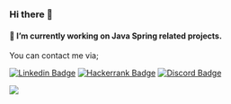 ### Hi there 👋

#### 🔭 I’m currently working on Java Spring related projects. 

You can contact me via;

[![Linkedin Badge](https://img.shields.io/badge/-serhat--akdeniz--664546ba-blue?logo=Linkedin&logoColor=white&link=https://www.linkedin.com/in/serhat-akdeniz-664546ba)](https://www.linkedin.com/in/serhat-akdeniz-664546ba)
[![Hackerrank Badge](https://img.shields.io/badge/HackerRank-zerhat-lightgreen?logo=HackerRank&link=https://www.hackerrank.com/zerhat)](https://www.hackerrank.com/zerhat)
[![Discord Badge](https://img.shields.io/badge/-Ulothrix%236326-f0f0f0?logo=Discord)](#)


![](https://komarev.com/ghpvc/?username=ulothrix&label=:>)
